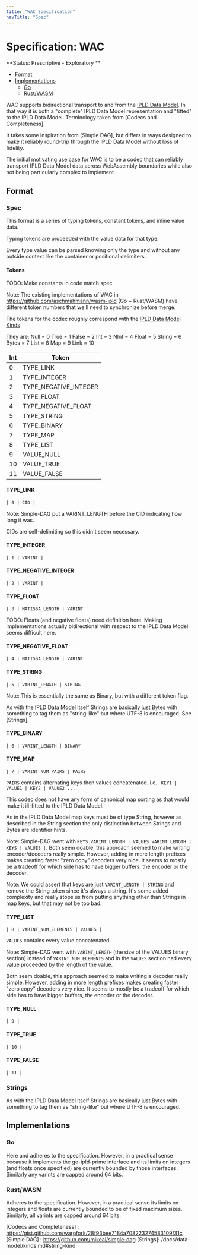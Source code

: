 ```yaml
---
title: "WAC Specification"
navTitle: "Spec"
---
```


# Specification: WAC

**Status: Prescriptive - Exploratory **

* [Format](#format)
* [Implementations](#implementations)
    * [Go](#go)
    * [Rust/WASM](#rust-wasm)

WAC supports bidirectional transport to and from the [IPLD Data Model].
In that way it is both a "complete" IPLD Data Model representation and "fitted" to the IPLD Data Model.
Terminology taken from [Codecs and Completeness].

It takes some inspiration from [Simple DAG], but differs in ways designed to make it reliably round-trip through the IPLD Data Model without loss of fidelity.

The initial motivating use case for WAC is to be a codec that can reliably transport IPLD Data Model data across WebAssembly boundaries while also not being particularly complex to implement.

## Format

### Spec

This format is a series of typing tokens, constant tokens, and inline value data.

Typing tokens are proceeded with the value data for that type.

Every type value can be parsed knowing only the type and without any outside context
like the container or positional delimiters.

#### Tokens

TODO: Make constants in code match spec

Note: The existing implementations of WAC in https://github.com/aschmahmann/wasm-ipld (Go + Rust/WASM) have different token numbers that we'll need to synchronize before merge.

The tokens for the codec roughly correspond with the [IPLD Data Model Kinds]

They are:
	Null   = 0
	True   = 1
	False  = 2
	Int    = 3
	NInt   = 4
	Float  = 5
	String = 6
	Bytes  = 7
	List   = 8
	Map    = 9
	Link   = 10

| Int | Token |
|---|---|
| 0 | TYPE_LINK |
| 1 | TYPE_INTEGER |
| 2 | TYPE_NEGATIVE_INTEGER |
| 3 | TYPE_FLOAT |
| 4 | TYPE_NEGATIVE_FLOAT |
| 5 | TYPE_STRING |
| 6 | TYPE_BINARY |
| 7 | TYPE_MAP |
| 8 | TYPE_LIST |
| 9 | VALUE_NULL |
| 10 | VALUE_TRUE |
| 11 | VALUE_FALSE |

#### TYPE_LINK

```
| 0 | CID |
```

Note: Simple-DAG put a VARINT_LENGTH before the CID indicating how long it was.

CIDs are self-delimiting so this didn't seem necessary.

#### TYPE_INTEGER

```
| 1 | VARINT |
```

#### TYPE_NEGATIVE_INTEGER

```
| 2 | VARINT |
```

#### TYPE_FLOAT

```
| 3 | MATISSA_LENGTH | VARINT
```

TODO: Floats (and negative floats) need definition here.
Making implementations actually bidirectional with respect to the IPLD Data Model seems difficult here.

#### TYPE_NEGATIVE_FLOAT

```
| 4 | MATISSA_LENGTH | VARINT
```

#### TYPE_STRING

```
| 5 | VARINT_LENGTH | STRING
```

Note: This is essentially the same as Binary, but with a different token flag.

As with the IPLD Data Model itself Strings are basically just Bytes with something to tag them as "string-like" but where UTF-8 is encouraged. See [Strings].

#### TYPE_BINARY

```
| 6 | VARINT_LENGTH | BINARY
```

#### TYPE_MAP

```
| 7 | VARINT_NUM_PAIRS | PAIRS
```

`PAIRS` contains alternating keys then values concatenated. i.e. ` KEY1 | VALUE1 | KEY2 | VALUE2 ...`

This codec does not have any form of canonical map sorting as that would make it ill-fitted to the IPLD Data Model.

As in the IPLD Data Model map keys must be of type String, however as described in the String section the only distinction between Strings and Bytes are identifier hints.

Note: Simple-DAG went with `KEYS_VARINT_LENGTH | VALUES_VARINT_LENGTH | KEYS | VALUES |`. Both seem doable,
this approach seemed to make writing encoder/decoders really simple. However, adding in more length prefixes
makes creating faster "zero copy" decoders very nice. It seems to mostly be a tradeoff for which side has to have bigger buffers, the encoder or the decoder.

Note: We could assert that keys are just `VARINT_LENGTH | STRING` and remove the String token since it's always a string.
It's some added complexity and really stops us from putting anything other than Strings in map keys, but that may not be too bad.

#### TYPE_LIST

```
| 8 | VARINT_NUM_ELEMENTS | VALUES |
```

`VALUES` contains every value concatenated.

Note: Simple-DAG went with `VARINT_LENGTH` (the size of the VALUES binary section) instead of `VARINT_NUM_ELEMENTS`
and in the `VALUES` section had every value proceeded by the length of the value.

Both seem doable, this approach seemed to make writing a decoder really simple. However, adding in more length prefixes makes creating faster "zero copy" decoders very nice. It seems to mostly be a tradeoff for which side has to have bigger buffers, the encoder or the decoder.

#### TYPE_NULL

```
| 9 |
```

#### TYPE_TRUE

```
| 10 |
```

#### TYPE_FALSE

```
| 11 |
```

### Strings

As with the IPLD Data Model itself Strings are basically just Bytes with something to tag them as "string-like" but where UTF-8 is encouraged.

## Implementations

### Go

Here and adheres to the specification. However, in a practical sense because it implements the go-ipld-prime interface and its limits on integers (and floats once specified) are currently bounded by those interfaces. Similarly any varints are capped around 64 bits.

### Rust/WASM

Adheres to the specification. However, in a practical sense its limits on integers and floats are currently bounded to be of fixed maximum sizes. Similarly, all varints are capped around 64 bits.

[IPLD Data Model]: /docs/data-model/
[IPLD Data Model Kinds]: /docs/data-model/kinds/
[go-ipld-prime]: http://github.com/ipld/go-ipld-prime
[Codecs and Completeness] : https://gist.github.com/warpfork/28f93bee7184a708223274583109f31c
[Simple DAG] : https://github.com/mikeal/simple-dag
[Strings]: /docs/data-model/kinds.md#string-kind